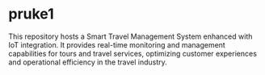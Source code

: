 # pruke1
This repository hosts a Smart Travel Management System enhanced with IoT integration. It provides real-time monitoring and management capabilities for tours and travel services, optimizing customer experiences and operational efficiency in the travel industry.
